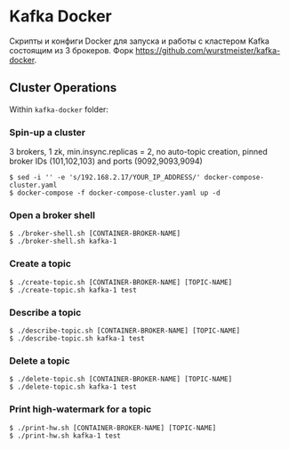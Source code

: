 # Kafka Docker

Скрипты и конфиги Docker для запуска и работы с кластером Kafka состоящим из 3 брокеров.
Форк https://github.com/wurstmeister/kafka-docker.

## Cluster Operations

Within `kafka-docker` folder:

### Spin-up a cluster
3 brokers, 1 zk, min.insync.replicas = 2, no auto-topic creation, pinned broker IDs (101,102,103) and ports (9092,9093,9094)

```
$ sed -i '' -e 's/192.168.2.17/YOUR_IP_ADDRESS/' docker-compose-cluster.yaml
$ docker-compose -f docker-compose-cluster.yaml up -d
```

### Open a broker shell

```
$ ./broker-shell.sh [CONTAINER-BROKER-NAME]
$ ./broker-shell.sh kafka-1
```

### Create a topic

```
$ ./create-topic.sh [CONTAINER-BROKER-NAME] [TOPIC-NAME]
$ ./create-topic.sh kafka-1 test
```

### Describe a topic

```
$ ./describe-topic.sh [CONTAINER-BROKER-NAME] [TOPIC-NAME]
$ ./describe-topic.sh kafka-1 test
```

### Delete a topic

```
$ ./delete-topic.sh [CONTAINER-BROKER-NAME] [TOPIC-NAME]
$ ./delete-topic.sh kafka-1 test
```

### Print high-watermark for a topic

```
$ ./print-hw.sh [CONTAINER-BROKER-NAME] [TOPIC-NAME]
$ ./print-hw.sh kafka-1 test
```